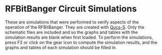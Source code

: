 # RFBitBanger Circuit Simulations
These are simulations that were performed to verify aspects of the operation of the RFBitBanger.  They are created with [Qucs-S](https://https://ra3xdh.github.io/).  Only the schematic files are included and so the graphs and tables with the simulation results are blank when first loaded.  To perform the simulations, press F2 or click on the gear icon to compute the simulation results, and the graphs and tables of each simulation should be filled in.
